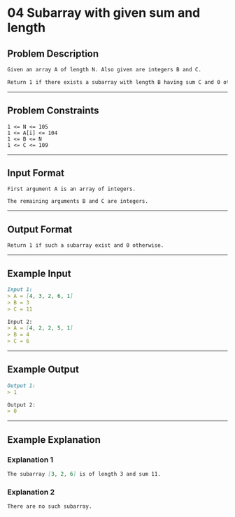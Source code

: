 # 04 Subarray with given sum and length

## Problem Description

```markdown
Given an array A of length N. Also given are integers B and C.

Return 1 if there exists a subarray with length B having sum C and 0 otherwise.
```

---
## Problem Constraints

```
1 <= N <= 105
1 <= A[i] <= 104
1 <= B <= N
1 <= C <= 109
```

---
## Input Format

```
First argument A is an array of integers.

The remaining arguments B and C are integers.
```

---
## Output Format

```
Return 1 if such a subarray exist and 0 otherwise.
```

---
## Example Input

```markdown
Input 1: 
> A = [4, 3, 2, 6, 1]
> B = 3
> C = 11

Input 2: 
> A = [4, 2, 2, 5, 1]
> B = 4
> C = 6
```

---
## Example Output

```markdown
Output 1:
> 1

Output 2:
> 0
```

---
## Example Explanation

### Explanation 1

```markdown
The subarray [3, 2, 6] is of length 3 and sum 11.
```

### Explanation 2

```markdown
There are no such subarray.
```